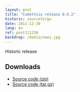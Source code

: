 ```yaml
---
layout: post
title: "CometVisu release 0.6.2"
historic: sourceforge
date: 2011-12-30
lang: en
ref: post111230
backdrop: /media/news.jpg
---
```


Historic release

Downloads
---------

* [Source code (zip)](https://github.com/CometVisu/CometVisu/archive/v0.6.2.zip)
* [Source code (tar.gz)](https://github.com/CometVisu/CometVisu/archive/v0.6.2.tar.gz)